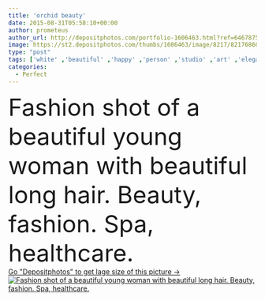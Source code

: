 ```yaml
---
title: 'orchid beauty'
date: 2015-08-31T05:58:10+00:00
author: prometeus
author_url: http://depositphotos.com/portfolio-1606463.html?ref=64678756
image: https://st2.depositphotos.com/thumbs/1606463/image/8217/82176860/api_thumb_450.jpg?forcejpeg=true
type: "post"
tags: ['white' ,'beautiful' ,'happy' ,'person' ,'studio' ,'art' ,'elegance' ,'girl' ,'female' ,'young' ,'smiling' ,'summer' ,'people' ,'beauty' ,'spring' ,'fresh' ,'portrait' ,'hair' ,'shine' ,'floral' ,'flowers' ,'health' ,'healthy' ,'natural' ,'face' ,'care' ,'style' ,'fashion' ,'skin' ,'creative' ,'romantic' ,'clear' ,'woman' ,'make up' ,'skincare' ,'body' ,'cosmetics' ,'spa' ,'lady' ,'sexy' ,'vogue' ,'perfect' ,'sensual' ,'wellness' ,'haircare' ,'complexion' ,'magnificent' ,'long hair' ,'orchid beauty' ]
categories: 
  - Perfect
---
```

<div aling="center">
            <font size="60"> Fashion shot of a beautiful young woman with beautiful long hair. Beauty, fashion. Spa, healthcare.</font>   
</div>
<div>
    <a href='https://depositphotos.com/82176860/stock-photo-orchid-beauty.html?ref=64678756' target=_blank > Go "Depositphotos" to get lage size of this picture ->
        <img href='https://depositphotos.com/82176860/stock-photo-orchid-beauty.html?ref=64678756' src='https://st2.depositphotos.com/1606463/8217/i/950/depositphotos_82176860-stock-photo-orchid-beauty.jpg?forcejpeg=true' alt='Fashion shot of a beautiful young woman with beautiful long hair. Beauty, fashion. Spa, healthcare.' >
    </a>
</div>
